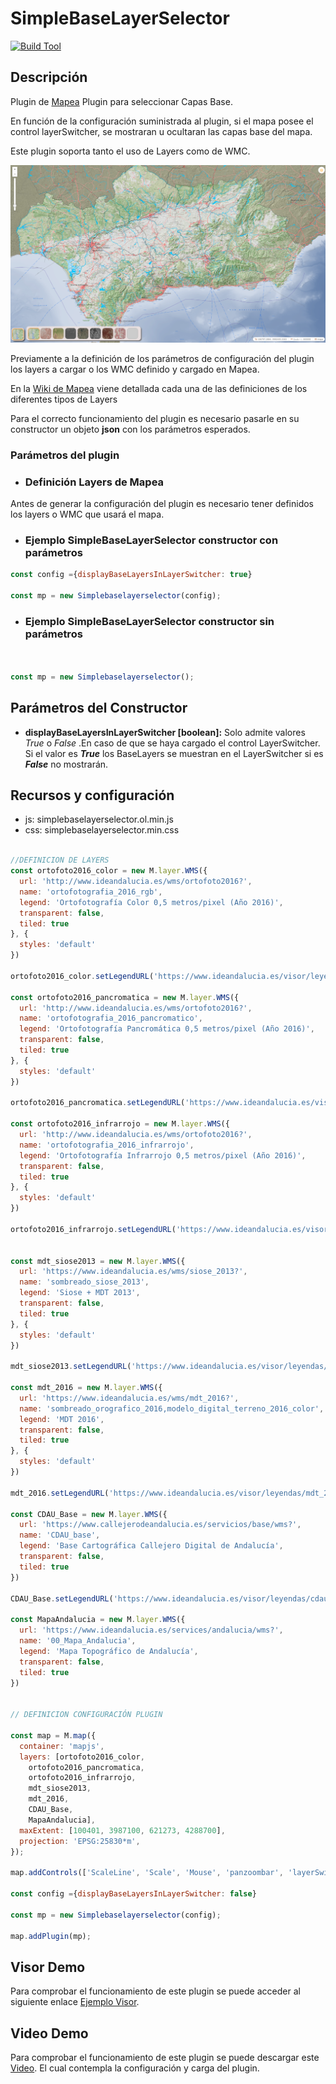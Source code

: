 # SimpleBaseLayerSelector


[![Build Tool](https://img.shields.io/badge/build-Webpack-green.svg)](https://github.com/sigcorporativo-ja/Mapea4-dev-webpack)

## Descripción

 Plugin de [Mapea](https://github.com/sigcorporativo-ja/Mapea4) Plugin para seleccionar Capas Base.

 En función de la configuración suministrada al plugin, si el mapa posee el control layerSwitcher, se mostraran u ocultaran las capas base del mapa. 

 Este plugin soporta tanto el uso de Layers como de WMC.
 


![Imagen](./images/simpleBaseLayerSelector.png)

Previamente a la definición de los parámetros de configuración del plugin los layers a cargar o los WMC definido y cargado en Mapea.

En la [Wiki de Mapea](https://github.com/sigcorporativo-ja/Mapea4/wiki/Capas) viene detallada cada una de las definiciones de los diferentes tipos de Layers

Para el correcto funcionamiento del plugin es necesario pasarle en su constructor un objeto **json** con los parámetros esperados.
### Parámetros del plugin



- ### Definición Layers de Mapea ###

Antes de generar la configuración del plugin es necesario tener definidos los layers  o WMC que usará el mapa.



- ### Ejemplo SimpleBaseLayerSelector constructor con parámetros ###

```javascript
const config ={displayBaseLayersInLayerSwitcher: true}

const mp = new Simplebaselayerselector(config);
```

- ### Ejemplo SimpleBaseLayerSelector constructor sin parámetros ###
```javascript


const mp = new Simplebaselayerselector();

```
## Parámetros del Constructor

- **displayBaseLayersInLayerSwitcher [boolean]:**  Solo admite valores _True_ o _False_ .En caso de que se haya cargado el control LayerSwitcher. Si el valor es  ___True___  los BaseLayers se muestran en el LayerSwitcher si es ___False___ no mostrarán. 


## Recursos y configuración

- js: simplebaselayerselector.ol.min.js
- css: simplebaselayerselector.min.css

```javascript

//DEFINICION DE LAYERS
const ortofoto2016_color = new M.layer.WMS({
  url: 'http://www.ideandalucia.es/wms/ortofoto2016?',
  name: 'ortofotografia_2016_rgb',
  legend: 'Ortofotografía Color 0,5 metros/pixel (Año 2016)',
  transparent: false,
  tiled: true
}, {
  styles: 'default'
})

ortofoto2016_color.setLegendURL('https://www.ideandalucia.es/visor/leyendas/ortofoto2016_color.png')

const ortofoto2016_pancromatica = new M.layer.WMS({
  url: 'http://www.ideandalucia.es/wms/ortofoto2016?',
  name: 'ortofotografia_2016_pancromatico',
  legend: 'Ortofotografía Pancromática 0,5 metros/pixel (Año 2016)',
  transparent: false,
  tiled: true
}, {
  styles: 'default'
})

ortofoto2016_pancromatica.setLegendURL('https://www.ideandalucia.es/visor/leyendas/ortofoto2016_pancromatico.png');

const ortofoto2016_infrarrojo = new M.layer.WMS({
  url: 'http://www.ideandalucia.es/wms/ortofoto2016?',
  name: 'ortofotografia_2016_infrarrojo',
  legend: 'Ortofotografía Infrarrojo 0,5 metros/pixel (Año 2016)',
  transparent: false,
  tiled: true
}, {
  styles: 'default'
})

ortofoto2016_infrarrojo.setLegendURL('https://www.ideandalucia.es/visor/leyendas/ortofoto2016_infrarrojo.png');


const mdt_siose2013 = new M.layer.WMS({
  url: 'https://www.ideandalucia.es/wms/siose_2013?',
  name: 'sombreado_siose_2013',
  legend: 'Siose + MDT 2013',
  transparent: false,
  tiled: true
}, {
  styles: 'default'
})

mdt_siose2013.setLegendURL('https://www.ideandalucia.es/visor/leyendas/siose_2013.png');

const mdt_2016 = new M.layer.WMS({
  url: 'https://www.ideandalucia.es/wms/mdt_2016?',
  name: 'sombreado_orografico_2016,modelo_digital_terreno_2016_color',
  legend: 'MDT 2016',
  transparent: false,
  tiled: true
}, {
  styles: 'default'
})

mdt_2016.setLegendURL('https://www.ideandalucia.es/visor/leyendas/mdt_2016_tintas_hipsometricas.png');

const CDAU_Base = new M.layer.WMS({
  url: 'https://www.callejerodeandalucia.es/servicios/base/wms?',
  name: 'CDAU_base',
  legend: 'Base Cartográfica Callejero Digital de Andalucía',
  transparent: false,
  tiled: true
})

CDAU_Base.setLegendURL('https://www.ideandalucia.es/visor/leyendas/cdau_base.png');

const MapaAndalucia = new M.layer.WMS({
  url: 'https://www.ideandalucia.es/services/andalucia/wms?',
  name: '00_Mapa_Andalucia',
  legend: 'Mapa Topográfico de Andalucía',
  transparent: false,
  tiled: true
})


// DEFINICION CONFIGURACIÓN PLUGIN

const map = M.map({
  container: 'mapjs',
  layers: [ortofoto2016_color,
    ortofoto2016_pancromatica,
    ortofoto2016_infrarrojo,
    mdt_siose2013,
    mdt_2016,
    CDAU_Base,
    MapaAndalucia],
  maxExtent: [100401, 3987100, 621273, 4288700],
  projection: 'EPSG:25830*m',
});

map.addControls(['ScaleLine', 'Scale', 'Mouse', 'panzoombar', 'layerSwitcher']);

const config ={displayBaseLayersInLayerSwitcher: false}

const mp = new Simplebaselayerselector(config);

map.addPlugin(mp);


```

## Visor Demo
Para comprobar el funcionamiento de este plugin se puede acceder al siguiente enlace [Ejemplo Visor](https://emiliopardo.github.io/simplebaselayerselector/).

## Video Demo

Para comprobar el funcionamiento de este plugin se puede descargar este [Video](https://github.com/emiliopardo/simplebaselayerselector/blob/master/docs/video/simpleBaseLayerSelector.mp4?raw=true). El cual contempla la configuración y carga del plugin.